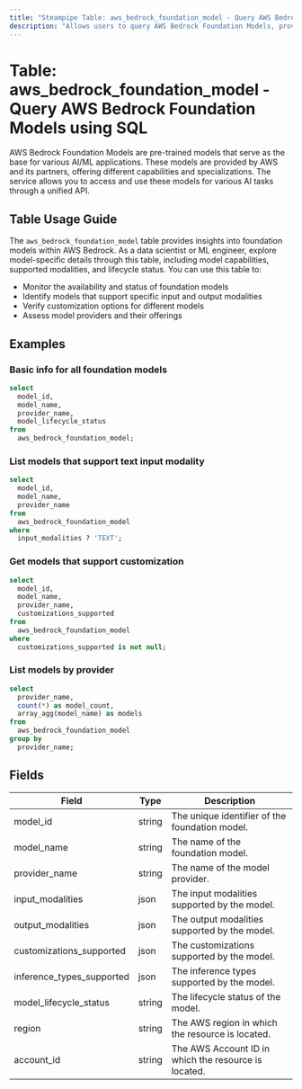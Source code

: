 ```yaml
---
title: "Steampipe Table: aws_bedrock_foundation_model - Query AWS Bedrock Foundation Models using SQL"
description: "Allows users to query AWS Bedrock Foundation Models, providing information about pre-trained models including their configuration, status, and associated metadata."
---
```


# Table: aws_bedrock_foundation_model - Query AWS Bedrock Foundation Models using SQL

AWS Bedrock Foundation Models are pre-trained models that serve as the base for various AI/ML applications. These models are provided by AWS and its partners, offering different capabilities and specializations. The service allows you to access and use these models for various AI tasks through a unified API.

## Table Usage Guide

The `aws_bedrock_foundation_model` table provides insights into foundation models within AWS Bedrock. As a data scientist or ML engineer, explore model-specific details through this table, including model capabilities, supported modalities, and lifecycle status. You can use this table to:

- Monitor the availability and status of foundation models
- Identify models that support specific input and output modalities
- Verify customization options for different models
- Assess model providers and their offerings

## Examples

### Basic info for all foundation models
```sql
select
  model_id,
  model_name,
  provider_name,
  model_lifecycle_status
from
  aws_bedrock_foundation_model;
```

### List models that support text input modality
```sql
select
  model_id,
  model_name,
  provider_name
from
  aws_bedrock_foundation_model
where
  input_modalities ? 'TEXT';
```

### Get models that support customization
```sql
select
  model_id,
  model_name,
  provider_name,
  customizations_supported
from
  aws_bedrock_foundation_model
where
  customizations_supported is not null;
```

### List models by provider
```sql
select
  provider_name,
  count(*) as model_count,
  array_agg(model_name) as models
from
  aws_bedrock_foundation_model
group by
  provider_name;
```

## Fields

| Field | Type | Description |
|-------|------|-------------|
|model_id|string|The unique identifier of the foundation model.|
|model_name|string|The name of the foundation model.|
|provider_name|string|The name of the model provider.|
|input_modalities|json|The input modalities supported by the model.|
|output_modalities|json|The output modalities supported by the model.|
|customizations_supported|json|The customizations supported by the model.|
|inference_types_supported|json|The inference types supported by the model.|
|model_lifecycle_status|string|The lifecycle status of the model.|
|region|string|The AWS region in which the resource is located.|
|account_id|string|The AWS Account ID in which the resource is located.| 